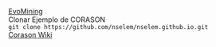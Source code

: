 
[EvoMining](http://148.247.230.39/newevomining/new/evomining_web/index.html)   
Clonar Ejemplo de CORASON   
`git clone https://github.com/nselem/nselem.github.io.git`    
[Corason Wiki](https://github.com/nselem/EvoDivMet/wiki)  
